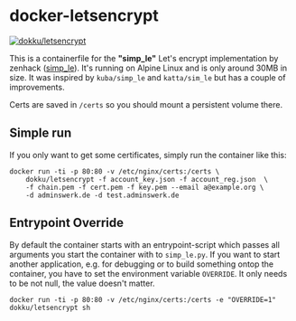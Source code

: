 # docker-letsencrypt

[![dokku/letsencrypt](http://dockeri.co/image/dokku/letsencrypt)](https://hub.docker.com/r/dokku/letsencrypt)

This is a containerfile for the **"simp_le"** Let's encrypt implementation by zenhack ([simp_le](https://github.com/zenhack/simp_le)). It's running on Alpine Linux and is only around 30MB in size.
It was inspired by `kuba/simp_le` and `katta/sim_le` but has a couple of improvements.

Certs are saved in `/certs` so you should mount a persistent volume there.

## Simple run

If you only want to get some certificates, simply run the container like this:

```shell
docker run -ti -p 80:80 -v /etc/nginx/certs:/certs \
    dokku/letsencrypt -f account_key.json -f account_reg.json  \
    -f chain.pem -f cert.pem -f key.pem --email a@example.org \
    -d adminswerk.de -d test.adminswerk.de
```

## Entrypoint Override

By default the container starts with an entrypoint-script which passes all arguments you start the container with to `simp_le.py`. If you want to start another application, e.g. for debugging or to build something ontop the container, you have to set the environment variable `OVERRIDE`. It only needs to be not null, the value doesn't matter.

```shell
docker run -ti -p 80:80 -v /etc/nginx/certs:/certs -e "OVERRIDE=1" dokku/letsencrypt sh
````
